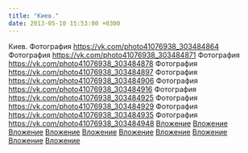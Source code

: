 ```yaml
---
title: "Киев."
date: 2013-05-10 15:53:00 +0300
---
```


Киев.
Фотография
<a class="vk-attach" href="https://vk.com/photo41076938_303484864">https://vk.com/photo41076938_303484864</a>
Фотография
<a class="vk-attach" href="https://vk.com/photo41076938_303484871">https://vk.com/photo41076938_303484871</a>
Фотография
<a class="vk-attach" href="https://vk.com/photo41076938_303484878">https://vk.com/photo41076938_303484878</a>
Фотография
<a class="vk-attach" href="https://vk.com/photo41076938_303484897">https://vk.com/photo41076938_303484897</a>
Фотография
<a class="vk-attach" href="https://vk.com/photo41076938_303484906">https://vk.com/photo41076938_303484906</a>
Фотография
<a class="vk-attach" href="https://vk.com/photo41076938_303484916">https://vk.com/photo41076938_303484916</a>
Фотография
<a class="vk-attach" href="https://vk.com/photo41076938_303484925">https://vk.com/photo41076938_303484925</a>
Фотография
<a class="vk-attach" href="https://vk.com/photo41076938_303484929">https://vk.com/photo41076938_303484929</a>
Фотография
<a class="vk-attach" href="https://vk.com/photo41076938_303484935">https://vk.com/photo41076938_303484935</a>
Фотография
<a class="vk-attach" href="https://vk.com/photo41076938_303484948">https://vk.com/photo41076938_303484948</a>
<a class="vk-attach" href="https://vk.com/photo41076938_303484864">Вложение</a>
<a class="vk-attach" href="https://vk.com/photo41076938_303484871">Вложение</a>
<a class="vk-attach" href="https://vk.com/photo41076938_303484878">Вложение</a>
<a class="vk-attach" href="https://vk.com/photo41076938_303484897">Вложение</a>
<a class="vk-attach" href="https://vk.com/photo41076938_303484906">Вложение</a>
<a class="vk-attach" href="https://vk.com/photo41076938_303484916">Вложение</a>
<a class="vk-attach" href="https://vk.com/photo41076938_303484925">Вложение</a>
<a class="vk-attach" href="https://vk.com/photo41076938_303484929">Вложение</a>
<a class="vk-attach" href="https://vk.com/photo41076938_303484935">Вложение</a>
<a class="vk-attach" href="https://vk.com/photo41076938_303484948">Вложение</a>
